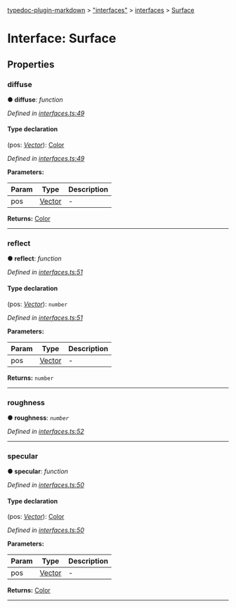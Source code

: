 [typedoc-plugin-markdown](../README.md) > ["interfaces"](../modules/_interfaces_.md) > [interfaces](../modules/_interfaces_.interfaces.md) > [Surface](../interfaces/_interfaces_.interfaces.surface.md)



# Interface: Surface


## Properties
<a id="diffuse"></a>

###  diffuse

**●  diffuse**:  *function* 

*Defined in [interfaces.ts:49](https://github.com/tgreyuk/typedoc-plugin-markdown/blob/master/tests/src/interfaces.ts#L49)*


#### Type declaration
(pos: *[Vector](../classes/_interfaces_.vector.md)*): [Color](../classes/_interfaces_.color.md)


*Defined in [interfaces.ts:49](https://github.com/tgreyuk/typedoc-plugin-markdown/blob/master/tests/src/interfaces.ts#L49)*



**Parameters:**

| Param | Type | Description |
| ------ | ------ | ------ |
| pos | [Vector](../classes/_interfaces_.vector.md)   |  - |





**Returns:** [Color](../classes/_interfaces_.color.md)






___

<a id="reflect"></a>

###  reflect

**●  reflect**:  *function* 

*Defined in [interfaces.ts:51](https://github.com/tgreyuk/typedoc-plugin-markdown/blob/master/tests/src/interfaces.ts#L51)*


#### Type declaration
(pos: *[Vector](../classes/_interfaces_.vector.md)*): `number`


*Defined in [interfaces.ts:51](https://github.com/tgreyuk/typedoc-plugin-markdown/blob/master/tests/src/interfaces.ts#L51)*



**Parameters:**

| Param | Type | Description |
| ------ | ------ | ------ |
| pos | [Vector](../classes/_interfaces_.vector.md)   |  - |





**Returns:** `number`






___

<a id="roughness"></a>

###  roughness

**●  roughness**:  *`number`* 

*Defined in [interfaces.ts:52](https://github.com/tgreyuk/typedoc-plugin-markdown/blob/master/tests/src/interfaces.ts#L52)*





___

<a id="specular"></a>

###  specular

**●  specular**:  *function* 

*Defined in [interfaces.ts:50](https://github.com/tgreyuk/typedoc-plugin-markdown/blob/master/tests/src/interfaces.ts#L50)*


#### Type declaration
(pos: *[Vector](../classes/_interfaces_.vector.md)*): [Color](../classes/_interfaces_.color.md)


*Defined in [interfaces.ts:50](https://github.com/tgreyuk/typedoc-plugin-markdown/blob/master/tests/src/interfaces.ts#L50)*



**Parameters:**

| Param | Type | Description |
| ------ | ------ | ------ |
| pos | [Vector](../classes/_interfaces_.vector.md)   |  - |





**Returns:** [Color](../classes/_interfaces_.color.md)






___


